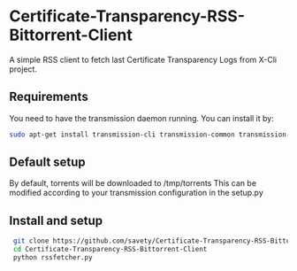 # Certificate-Transparency-RSS-Bittorrent-Client
A simple RSS client to fetch last Certificate Transparency Logs from X-Cli project.

## Requirements 
You need to have the transmission daemon running. You can install it by:
```sh
sudo apt-get install transmission-cli transmission-common transmission-daemon
```

## Default setup
By default, torrents will be downloaded to /tmp/torrents
This can be modified according to your transmission configuration in the setup.py

## Install and setup
```sh
 git clone https://github.com/savety/Certificate-Transparency-RSS-Bittorrent-Client.git
 cd Certificate-Transparency-RSS-Bittorrent-Client
 python rssfetcher.py
 ```
